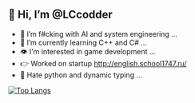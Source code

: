 ## 👋 Hi, I’m @LCcodder
- 👀 I’m f#cking with AI and system engineering ...
- 🌱 I’m currently learning C++ and C# ...
- 👁️ I'm interested in game development ...
- 👉 Worked on startup http://english.school1747.ru/
- 🐍 Hate python and dynamic typing ...


[![Top Langs](https://github-readme-stats.vercel.app/api/top-langs/?username=LCcodder&langs_count=8)](https://github.com/LCcodder/github-readme-stats)



<!---
LCcodder/LCcodder is a ✨ special ✨ repository because its `README.md` (this file) appears on your GitHub profile.
You can click the Preview link to take a look at your changes.
--->
